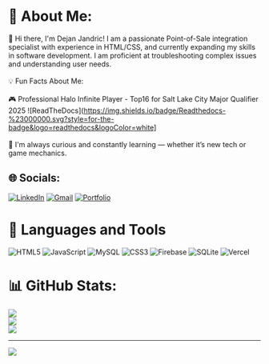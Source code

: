 # 💫 About Me:
👋 Hi there, I'm Dejan Jandric! I am a passionate Point-of-Sale integration specialist with experience in HTML/CSS, and currently expanding my skills in software development. I am proficient at troubleshooting complex issues and understanding user needs.<br><br>💡 Fun Facts About Me:<br><br>🎮 Professional Halo Infinite Player - Top16 for Salt Lake City Major Qualifier 2025 ![ReadTheDocs](https://img.shields.io/badge/Readthedocs-%23000000.svg?style=for-the-badge&logo=readthedocs&logoColor=white]<br><br>🧠 I'm always curious and constantly learning — whether it’s new tech or game mechanics.


## 🌐 Socials:
[![LinkedIn](https://img.shields.io/badge/linkedin-%230077B5.svg?style=for-the-badge&logo=linkedin&logoColor=white)](https://linkedin.com/in/www.linkedin.com/in/dejanjandric) [![Gmail](https://img.shields.io/badge/Gmail-D14836?style=for-the-badge&logo=gmail&logoColor=white)](mailto:dejanjandric7@gmail.com) [![Portfolio](https://img.shields.io/badge/Portfolio-%23000000.svg?style=for-the-badge&logo=firefox&logoColor=#FF7139)](https://jandricdejan.vercel.app/)

# 🧰 Languages and Tools
![HTML5](https://img.shields.io/badge/html5-%23E34F26.svg?style=for-the-badge&logo=html5&logoColor=white) ![JavaScript](https://img.shields.io/badge/javascript-%23323330.svg?style=for-the-badge&logo=javascript&logoColor=%23F7DF1E) ![MySQL](https://img.shields.io/badge/mysql-4479A1.svg?style=for-the-badge&logo=mysql&logoColor=white) ![CSS3](https://img.shields.io/badge/css3-%231572B6.svg?style=for-the-badge&logo=css3&logoColor=white) ![Firebase](https://img.shields.io/badge/firebase-a08021?style=for-the-badge&logo=firebase&logoColor=ffcd34) ![SQLite](https://img.shields.io/badge/sqlite-%2307405e.svg?style=for-the-badge&logo=sqlite&logoColor=white) ![Vercel](https://img.shields.io/badge/vercel-%23000000.svg?style=for-the-badge&logo=vercel&logoColor=white)
# 📊 GitHub Stats:
![](https://github-readme-stats.vercel.app/api?username=DejanJandric&theme=dark&hide_border=false&include_all_commits=true&count_private=false)<br/>
![](https://nirzak-streak-stats.vercel.app/?user=DejanJandric&theme=dark&hide_border=false)<br/>
![](https://github-readme-stats.vercel.app/api/top-langs/?username=DejanJandric&theme=dark&hide_border=false&include_all_commits=true&count_private=false&layout=compact)

---
[![](https://visitcount.itsvg.in/api?id=DejanJandric&icon=0&color=0)](https://visitcount.itsvg.in)

<!-- Proudly created with GPRM ( https://gprm.itsvg.in ) -->
